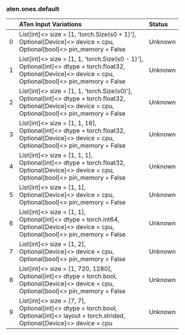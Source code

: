 ### aten.ones.default
|    | ATen Input Variations                                                                                                                                                 | Status   |
|---:|:----------------------------------------------------------------------------------------------------------------------------------------------------------------------|:---------|
|  0 | List[int]<> size = [1, 'torch.Size(s0 + 1)'],<br>Optional[Device]<> device = cpu,<br>Optional[bool]<> pin_memory = False                                              | Unknown  |
|  1 | List[int]<> size = [1, 1, 'torch.Size(s0 - 1)'],<br>Optional[int]<> dtype = torch.float32,<br>Optional[Device]<> device = cpu,<br>Optional[bool]<> pin_memory = False | Unknown  |
|  2 | List[int]<> size = [1, 1, 'torch.Size(s0)'],<br>Optional[int]<> dtype = torch.float32,<br>Optional[Device]<> device = cpu,<br>Optional[bool]<> pin_memory = False     | Unknown  |
|  3 | List[int]<> size = [1, 1, 16],<br>Optional[int]<> dtype = torch.float32,<br>Optional[Device]<> device = cpu,<br>Optional[bool]<> pin_memory = False                   | Unknown  |
|  4 | List[int]<> size = [1, 1, 1],<br>Optional[int]<> dtype = torch.float32,<br>Optional[Device]<> device = cpu,<br>Optional[bool]<> pin_memory = False                    | Unknown  |
|  5 | List[int]<> size = [1, 1],<br>Optional[Device]<> device = cpu,<br>Optional[bool]<> pin_memory = False                                                                 | Unknown  |
|  6 | List[int]<> size = [1, 1],<br>Optional[int]<> dtype = torch.int64,<br>Optional[Device]<> device = cpu,<br>Optional[bool]<> pin_memory = False                         | Unknown  |
|  7 | List[int]<> size = [1, 2],<br>Optional[Device]<> device = cpu,<br>Optional[bool]<> pin_memory = False                                                                 | Unknown  |
|  8 | List[int]<> size = [1, 720, 1280],<br>Optional[int]<> dtype = torch.bool,<br>Optional[Device]<> device = cpu,<br>Optional[bool]<> pin_memory = False                  | Unknown  |
|  9 | List[int]<> size = [7, 7],<br>Optional[int]<> dtype = torch.bool,<br>Optional[int]<> layout = torch.strided,<br>Optional[Device]<> device = cpu                       | Unknown  |

